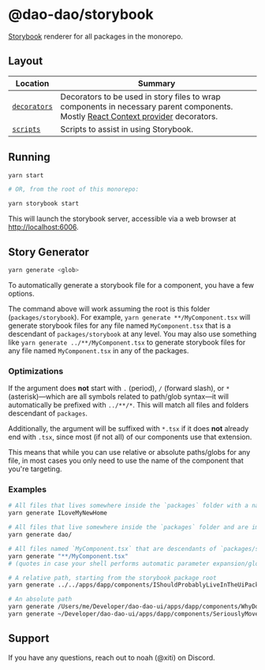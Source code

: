 # @dao-dao/storybook

[Storybook](https://storybook.js.org/) renderer for all packages in the
monorepo.

## Layout

| Location                     | Summary                                                                                                                                                                    |
| ---------------------------- | -------------------------------------------------------------------------------------------------------------------------------------------------------------------------- |
| [`decorators`](./decorators) | Decorators to be used in story files to wrap components in necessary parent components. Mostly [React Context provider](https://reactjs.org/docs/context.html) decorators. |
| [`scripts`](./scripts)       | Scripts to assist in using Storybook.                                                                                                                                      |

## Running

```bash
yarn start

# OR, from the root of this monorepo:

yarn storybook start
```

This will launch the storybook server, accessible via a web browser at [http://localhost:6006](http://localhost:6006).

## Story Generator

```bash
yarn generate <glob>
```

To automatically generate a storybook file for a component, you have a few
options.

The command above will work assuming the root is this folder
(`packages/storybook`). For example, `yarn generate **/MyComponent.tsx` will
generate storybook files for any file named `MyComponent.tsx` that is a
descendant of `packages/storybook` at any level. You may also use something like
`yarn generate ../**/MyComponent.tsx` to generate storybook files for any file
named `MyComponent.tsx` in any of the packages.

### Optimizations

If the argument does **not** start with `.` (period), `/` (forward slash), or
`*` (asterisk)—which are all symbols related to path/glob syntax—it will
automatically be prefixed with `../**/*`. This will match all files and folders
descendant of `packages`.

Additionally, the argument will be suffixed with `*.tsx` if it does **not**
already end with `.tsx`, since most (if not all) of our components use that
extension.

This means that while you can use relative or absolute paths/globs for any file,
in most cases you only need to use the name of the component that you're
targeting.

### Examples

```bash
# All files that lives somewhere inside the `packages` folder with a name that starts with `ILoveMyNewHome`, such as a new component in the stateless package at `packages/stateless/components/ILoveMyNewHomeInTheUiPackage.tsx`.
yarn generate ILoveMyNewHome

# All files that live somewhere inside the `packages` folder and are immediate children of any folder that ends with `dao`, such as `packages/stateless/components/dao/*.tsx` or `packages/stateless/components/some_dao/*.tsx`
yarn generate dao/

# All files named `MyComponent.tsx` that are descendants of `packages/storybook` at any level
yarn generate "**/MyComponent.tsx"
# (quotes in case your shell performs automatic parameter expansion/globbing of unquoted text such as fish)

# A relative path, starting from the storybook package root
yarn generate ../../apps/dapp/components/IShouldProbablyLiveInTheUiPackage.tsx

# An absolute path
yarn generate /Users/me/Developer/dao-dao-ui/apps/dapp/components/WhyDoILiveHere.tsx
yarn generate ~/Developer/dao-dao-ui/apps/dapp/components/SeriouslyMoveMePlease.tsx
```

## Support

If you have any questions, reach out to noah (@xiti) on Discord.
